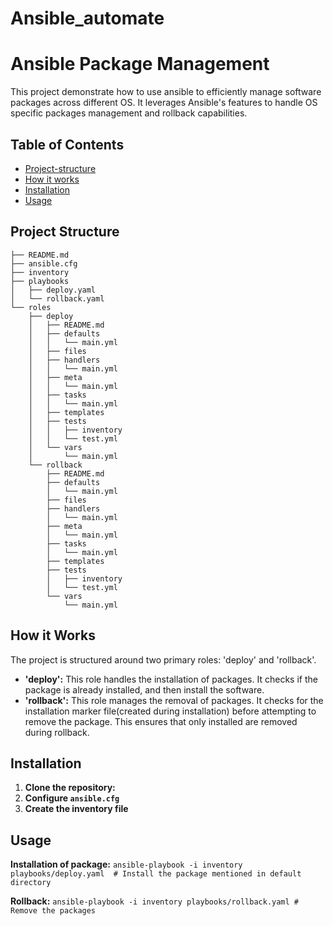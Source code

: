 # Ansible_automate
# Ansible Package Management
This project demonstrate how to use ansible to efficiently manage software packages across different OS. It leverages Ansible's features to handle OS specific packages management and rollback capabilities. 

## Table of Contents
* [Project-structure](#project-structure)
* [How it works](#how-it-works)
* [Installation](#installation)
* [Usage](#usage)

## Project Structure
```
├── README.md
├── ansible.cfg
├── inventory
├── playbooks
│   ├── deploy.yaml
│   └── rollback.yaml
└── roles
    ├── deploy
    │   ├── README.md
    │   ├── defaults
    │   │   └── main.yml
    │   ├── files
    │   ├── handlers
    │   │   └── main.yml
    │   ├── meta
    │   │   └── main.yml
    │   ├── tasks
    │   │   └── main.yml
    │   ├── templates
    │   ├── tests
    │   │   ├── inventory
    │   │   └── test.yml
    │   └── vars
    │       └── main.yml
    └── rollback
        ├── README.md
        ├── defaults
        │   └── main.yml
        ├── files
        ├── handlers
        │   └── main.yml
        ├── meta
        │   └── main.yml
        ├── tasks
        │   └── main.yml
        ├── templates
        ├── tests
        │   ├── inventory
        │   └── test.yml
        └── vars
            └── main.yml
```

## How it Works
The project is structured around two primary roles: 'deploy' and 'rollback'.

* **'deploy':** This role handles the installation of packages. It checks if the package is already installed, and then install the software.
* **'rollback':** This role manages the removal of packages. It checks for the installation marker file(created during installation) before attempting to remove the package. This ensures that only installed are removed during rollback.

## Installation

1. **Clone the repository:**
2. **Configure `ansible.cfg`** 
3. **Create the inventory file**

## Usage
**Installation of package:**
```ansible-playbook -i inventory playbooks/deploy.yaml  # Install the package mentioned in default directory```

**Rollback:**
```ansible-playbook -i inventory playbooks/rollback.yaml # Remove the packages```
